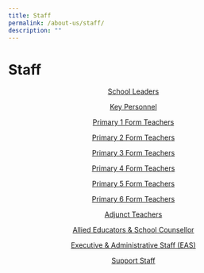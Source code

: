 ```yaml
---
title: Staff
permalink: /about-us/staff/
description: ""
---
```

# Staff
<p style="text-align: center;"><a href="/files/About%20Us/SLs.pdf" target="_blank">School Leaders</a></p>

<p style="text-align: center;"><a href="/files/About%20Us/KP_2022.pdf" target="_blank">Key Personnel</a></p>

<p style="text-align: center;"><a href="/files/About%20Us/P1_FT_2022.pdf" target="_blank">Primary 1 Form Teachers</a></p>

<p style="text-align: center;"><a href="/files/About%20Us/P2_FT_2022.pdf" target="_blank">Primary 2 Form Teachers</a></p>

<p style="text-align: center;"><a href="/files/About%20Us/P3_FT_2022.pdf" target="_blank">Primary 3 Form Teachers</a></p>

<p style="text-align: center;"><a href="/files/About%20Us/P4_FT.pdf" target="_blank">Primary 4 Form Teachers</a></p>

<p style="text-align: center;"><a href="/files/About%20Us/P5_FT_2022.pdf" target="_blank">Primary 5 Form Teachers</a></p>

<p style="text-align: center;"><a href="/files/About%20Us/P6_FT_2022.pdf" target="_blank">Primary 6 Form Teachers</a></p>

<p style="text-align: center;"><a href="/files/About%20Us/Adjunct_Teachers_2022.pdf" target="_blank">Adjunct Teachers</a></p>

<p style="text-align: center;"><a href="/files/About%20Us/Allied%20Educators_Counsellor_2022.pdf" target="_blank">Allied Educators & School Counsellor</a></p>

<p style="text-align: center;"><a href="/files/About%20Us/EAS_2022.pdf" target="_blank">Executive & Administrative Staff (EAS)</a></p>

<p style="text-align: center;"><a href="/files/About%20Us/SupportStaff.pdf" target="_blank">Support Staff</a></p>
